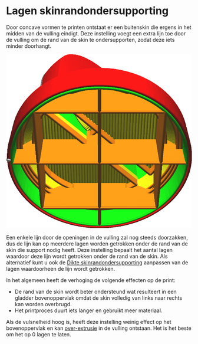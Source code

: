 Lagen skinrandondersupporting
====
Door concave vormen te printen ontstaat er een buitenskin die ergens in het midden van de vulling eindigt. Deze instelling voegt een extra lijn toe door de vulling om de rand van de skin te ondersupporten, zodat deze iets minder doorhangt.

![Onder de rand van de skin wordt een rand door de vulling getrokken](../../../articles/images/skin_edge_support_thickness.png)

Een enkele lijn door de openingen in de vulling zal nog steeds doorzakken, dus de lijn kan op meerdere lagen worden getrokken onder de rand van de skin die support nodig heeft. Deze instelling bepaalt het aantal lagen waardoor deze lijn wordt getrokken onder de rand van de skin. Als alternatief kunt u ook de [Dikte skinrandondersupporting](skin_edge_support_thickness.md) aanpassen van de lagen waardoorheen de lijn wordt getrokken.

In het algemeen heeft de verhoging de volgende effecten op de print:
* De rand van de skin wordt beter ondersteund wat resulteert in een gladder bovenoppervlak omdat de skin volledig van links naar rechts kan worden overbrugd.
* Het printproces duurt iets langer en gebruikt meer materiaal.

Als de vulsnelheid hoog is, heeft deze instelling weinig effect op het bovenoppervlak en kan [over-extrusie](../troubleshooting/overextrusion.md) in de vulling ontstaan. Het is het beste om het op 0 lagen te laten.